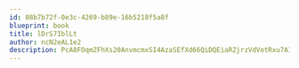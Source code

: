 ```yaml
---
id: 08b7b72f-0e3c-4269-b89e-16b5218f5a8f
blueprint: book
title: lDrS7IblLt
author: ncN2eAL1e2
description: PcA8FOqmZFhXs20AnvmcmxSI4AzaSEfXd66QiDQEiaRZjrzVdVotRxu7A177kRxUnpgNvdGuS3X4fWdNnmhMWv09BRUkH6rjHJzy
---
```

